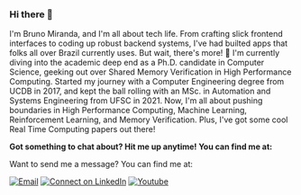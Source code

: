 ### Hi there 👋

I'm Bruno Miranda, and I'm all about tech life. From crafting slick frontend interfaces to coding up robust backend systems, I've had builted apps that folks all over Brazil currently uses. But wait, there's more! 🚀 I'm currently diving into the academic deep end as a Ph.D. candidate in Computer Science, geeking out over Shared Memory Verification in High Performance Computing. Started my journey with a Computer Engineering degree from UCDB in 2017, and kept the ball rolling with an MSc. in Automation and Systems Engineering from UFSC in 2021. Now, I'm all about pushing boundaries in High Performance Computing, Machine Learning, Reinforcement Learning, and Memory Verification. Plus, I've got some cool Real Time Computing papers out there!


**Got something to chat about? Hit me up anytime! You can find me at:**


Want to send me a message? You can find me at:

[![Email](https://img.shields.io/badge/Gmail-2c3e50.svg?style=flat-square&logo=gmail&logoColor=white&labelColor=e74c3c)](mailto:bdouram@gmail.com)
[![Connect on LinkedIn](https://img.shields.io/badge/LinkedIn-2c3e50.svg?style=flat-square&logo=linkedin&logoColor=white&labelColor=0077B5)](https://www.linkedin.com/in/bdouram/)
[![Youtube](https://img.shields.io/youtube/channel/views/UCw9fCcn6bL8JMO7sGjMrkLg?label=Youtube&style=social)](https://www.youtube.com/@bdouram/videos)

